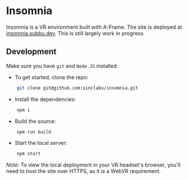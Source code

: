 # Insomnia

Insomnia is a VR environment built with A-Frame. The site is deployed at [insomnia.subbu.dev](insomnia.subbu.dev). This is still largely work in progress.

## Development
Make sure you have `git` and `Node.JS` installed

- To get started, clone the repo: 
```bash
    git clone git@github.com:sinclabs/insomnia.git
```
- Install the dependencies: 
```bash
    npm i
```
- Build the source: 
```bash
    npm run build
```
- Start the local server: 
```bash
    npm start
```

*Note:* To view the local deployment in your VR headset's browser, you'll need to host the site over HTTPS, as it is a WebVR requirement. 